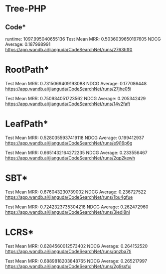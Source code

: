 # Tree-PHP

## Code\*

runtime: 1097.995040655136
Test Mean MRR: 0.5036039650197605
NDCG Average: 0.187998991
https://app.wandb.ai/jianguda/CodeSearchNet/runs/2763hff0

# RootPath\*

Test Mean MRR: 0.7315069409193088
NDCG Average: 0.177086448
https://app.wandb.ai/jianguda/CodeSearchNet/runs/27jhe05i

Test Mean MRR: 0.750934051723562
NDCG Average: 0.205342429
https://app.wandb.ai/jianguda/CodeSearchNet/runs/14v2faft

# LeafPath\*

Test Mean MRR: 0.5280355937419118
NDCG Average: 0.199412937
https://app.wandb.ai/jianguda/CodeSearchNet/runs/e9j16p6g

Test Mean MRR: 0.6651432164272235
NDCG Average: 0.233556467
https://app.wandb.ai/jianguda/CodeSearchNet/runs/2qp2kewh

# SBT\*

Test Mean MRR: 0.676043230739002
NDCG Average: 0.236727522
https://app.wandb.ai/jianguda/CodeSearchNet/runs/1bu4gfue

Test Mean MRR: 0.7242323735304218
NDCG Average: 0.262472960
https://app.wandb.ai/jianguda/CodeSearchNet/runs/3iedi8nl

# LCRS\*

Test Mean MRR: 0.6284560012573402
NDCG Average: 0.264152520
https://app.wandb.ai/jianguda/CodeSearchNet/runs/qnzba7ti

Test Mean MRR: 0.6889818203848765
NDCG Average: 0.265217997
https://app.wandb.ai/jianguda/CodeSearchNet/runs/2g9ssfuj
